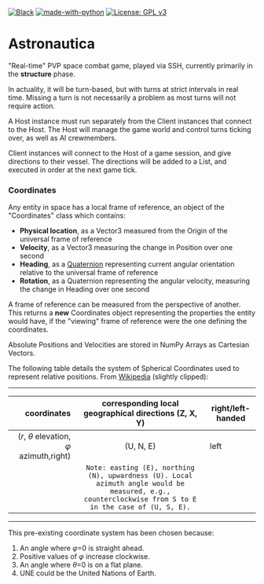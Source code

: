 [![Black](https://img.shields.io/badge/code%20style-black-000000.svg)](https://github.com/ambv/black)
[![made-with-python](https://img.shields.io/badge/Made%20with-Python-1f425f.svg)](https://www.python.org/)
[![License: GPL v3](https://img.shields.io/badge/License-GPL%20v3-blue.svg)](https://www.gnu.org/licenses/gpl-3.0)


# Astronautica
"Real-time" PVP space combat game, played via SSH, currently primarily in the **structure** phase.

In actuality, it will be turn-based, but with turns at strict intervals in real time. Missing a turn is not necessarily a problem as most turns will not require action.

A Host instance must run separately from the Client instances that connect to the Host. The Host will manage the game world and control turns ticking over, as well as AI crewmembers.

Client instances will connect to the Host of a game session, and give directions to their vessel. The directions will be added to a List, and executed in order at the next game tick.

### Coordinates

Any entity in space has a local frame of reference, an object of the "Coordinates" class which contains:
- **Physical location**, as a Vector3 measured from the Origin of the universal frame of reference
- **Velocity**, as a Vector3 measuring the change in Position over one second
- **Heading**, as a [Quaternion](https://en.wikipedia.org/wiki/Quaternions_and_spatial_rotation) representing current angular orientation relative to the universal frame of reference
- **Rotation**, as a Quaternion representing the angular velocity, measuring the change in Heading over one second

A frame of reference can be measured from the perspective of another. This returns a **new** Coordinates object representing the properties the entity would have, if the "viewing" frame of reference were the one defining the coordinates.

Absolute Positions and Velocities are stored in NumPy Arrays as Cartesian Vectors.

The following table details the system of Spherical Coordinates used to represent relative positions. From [Wikipedia](https://en.wikipedia.org/wiki/Spherical_coordinate_system#Conventions) (slightly clipped):

---

coordinates|corresponding local geographical directions (Z, X, Y)|right/left-handed
---:|:---:|---
(*r*, *θ* elevation, *φ* azimuth,right)|(U, N, E)|left
| |`Note: easting (E), northing (N), upwardness (U). Local azimuth angle would be measured, e.g., counterclockwise from S to E in the case of (U, S, E).`

---

This pre-existing coordinate system has been chosen because:
1. An angle where *φ*=0 is straight ahead.
2. Positive values of *φ* increase clockwise.
3. An angle where *θ*=0 is on a flat plane.
4. UNE could be the United Nations of Earth.
